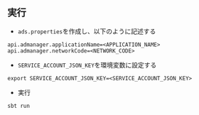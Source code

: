 ## 実行
- `ads.properties`を作成し、以下のように記述する
```shell
api.admanager.applicationName=<APPLICATION_NAME>
api.admanager.networkCode=<NETWORK_CODE>
```

- `SERVICE_ACCOUNT_JSON_KEY`を環境変数に設定する
```shell
export SERVICE_ACCOUNT_JSON_KEY=<SERVICE_ACCOUNT_JSON_KEY>
```

- 実行
```shell
sbt run
```
